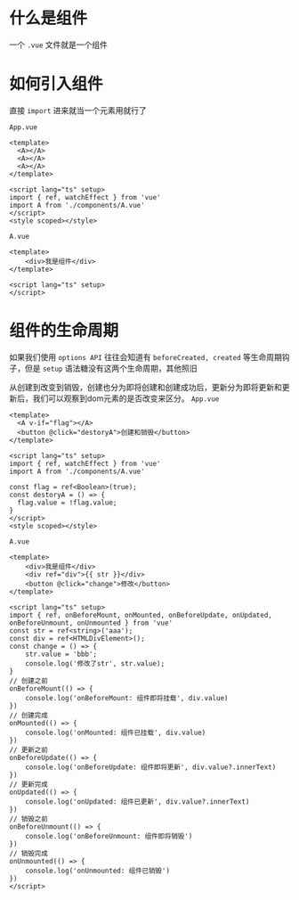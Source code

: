 # 什么是组件
一个 `.vue` 文件就是一个组件

# 如何引入组件
直接 `import` 进来就当一个元素用就行了

`App.vue`
```vue
<template>
  <A></A>
  <A></A>
  <A></A>
</template>

<script lang="ts" setup>
import { ref, watchEffect } from 'vue'
import A from './components/A.vue'
</script>
<style scoped></style>
```
`A.vue`
```vue
<template>
    <div>我是组件</div>
</template>

<script lang="ts" setup>
</script>
```

# 组件的生命周期
如果我们使用 `options API` 往往会知道有 `beforeCreated, created` 等生命周期钩子，但是 `setup` 语法糖没有这两个生命周期，其他照旧


从创建到改变到销毁，创建也分为即将创建和创建成功后，更新分为即将更新和更新后，我们可以观察到dom元素的是否改变来区分。
`App.vue`

```vue
<template>
  <A v-if="flag"></A>
  <button @click="destoryA">创建和销毁</button>
</template>

<script lang="ts" setup>
import { ref, watchEffect } from 'vue'
import A from './components/A.vue'

const flag = ref<Boolean>(true);
const destoryA = () => {
  flag.value = !flag.value;
}
</script>
<style scoped></style>
```
`A.vue`
```vue
<template>
    <div>我是组件</div>
    <div ref="div">{{ str }}</div>
    <button @click="change">修改</button>
</template>

<script lang="ts" setup>
import { ref, onBeforeMount, onMounted, onBeforeUpdate, onUpdated, onBeforeUnmount, onUnmounted } from 'vue'
const str = ref<string>('aaa');
const div = ref<HTMLDivElement>();
const change = () => {
    str.value = 'bbb';
    console.log('修改了str', str.value);
}
// 创建之前
onBeforeMount(() => {
    console.log('onBeforeMount: 组件即将挂载', div.value)
})
// 创建完成
onMounted(() => {
    console.log('onMounted: 组件已挂载', div.value)
})
// 更新之前
onBeforeUpdate(() => {
    console.log('onBeforeUpdate: 组件即将更新', div.value?.innerText)
})
// 更新完成
onUpdated(() => {
    console.log('onUpdated: 组件已更新', div.value?.innerText)
})
// 销毁之前
onBeforeUnmount(() => {
    console.log('onBeforeUnmount: 组件即将销毁')
})
// 销毁完成
onUnmounted(() => {
    console.log('onUnmounted: 组件已销毁')
})
</script>
```
